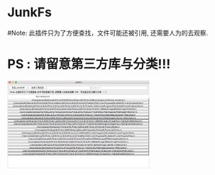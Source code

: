 # JunkFs

#Note: 此插件只为了方便查找，文件可能还被引用,  还需要人为的去观察. 

# PS : 请留意第三方库与分类!!!

<img src="https://github.com/MakeZL/JunkFs/blob/master/JunkFs.png" width="320"><br/>
